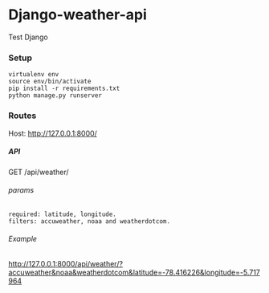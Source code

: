 # Django-weather-api
Test Django

### Setup
```
virtualenv env
source env/bin/activate
pip install -r requirements.txt
python manage.py runserver

```

### Routes
Host: http://127.0.0.1:8000/
##### API
GET /api/weather/
###### params 
```
required: latitude, longitude.
filters: accuweather, noaa and weatherdotcom.
```
###### Example
http://127.0.0.1:8000/api/weather/?accuweather&noaa&weatherdotcom&latitude=-78.416226&longitude=-5.717964


